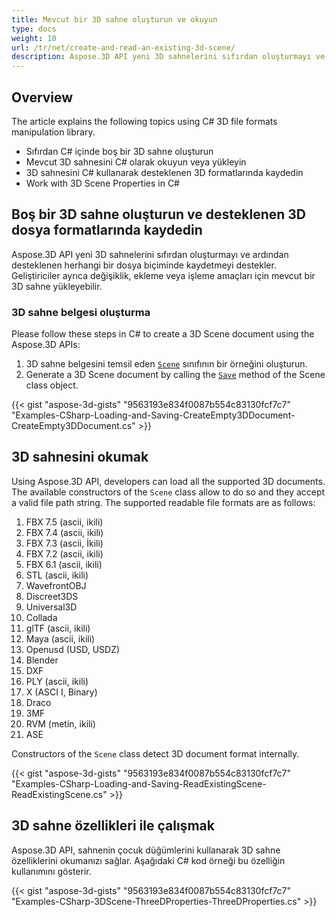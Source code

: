 ```yaml
---
title: Mevcut bir 3D sahne oluşturun ve okuyun
type: docs
weight: 10
url: /tr/net/create-and-read-an-existing-3d-scene/
description: Aspose.3D API yeni 3D sahnelerini sıfırdan oluşturmayı ve ardından desteklenen herhangi bir dosya biçiminde kaydetmeyi destekler. Geliştiriciler ayrıca değişiklik, ekleme veya işleme amaçları için mevcut bir 3D sahne yükleyebilir.
---
```

##  **Overview**
The article explains the following topics using C# 3D file formats manipulation library.
- Sıfırdan C# içinde boş bir 3D sahne oluşturun
- Mevcut 3D sahnesini C# olarak okuyun veya yükleyin
- 3D sahnesini C# kullanarak desteklenen 3D formatlarında kaydedin
- Work with 3D Scene Properties in C#

##  **Boş bir 3D sahne oluşturun ve desteklenen 3D dosya formatlarında kaydedin**
Aspose.3D API yeni 3D sahnelerini sıfırdan oluşturmayı ve ardından desteklenen herhangi bir dosya biçiminde kaydetmeyi destekler. Geliştiriciler ayrıca değişiklik, ekleme veya işleme amaçları için mevcut bir 3D sahne yükleyebilir.

###  **3D sahne belgesi oluşturma**
Please follow these steps in C# to create a 3D Scene document using the Aspose.3D APIs:

1. 3D sahne belgesini temsil eden [`Scene`](https://reference.aspose.com/3d/net/aspose.threed/scene) sınıfının bir örneğini oluşturun.
1. Generate a 3D Scene document by calling the [`Save`](https://reference.aspose.com/3d/net/aspose.threed/scene/methods/save) method of the Scene class object.

{{< gist "aspose-3d-gists" "9563193e834f0087b554c83130fcf7c7" "Examples-CSharp-Loading-and-Saving-CreateEmpty3DDocument-CreateEmpty3DDocument.cs" >}}

##  **3D sahnesini okumak**
Using Aspose.3D API, developers can load all the supported 3D documents. The available constructors of the `Scene` class allow to do so and they accept a valid file path string. The supported readable file formats are as follows:

1. FBX 7.5 (ascii, ikili)
1. FBX 7.4 (ascii, ikili)
1. FBX 7.3 (ascii, İkili)
1. FBX 7.2 (ascii, ikili)
1. FBX 6.1 (ascii, ikili)
1. STL (ascii, ikili)
1. WavefrontOBJ
1. Discreet3DS
1. Universal3D
1. Collada
1. glTF (ascii, ikili)
1. Maya (ascii, ikili)
1. Openusd (USD, USDZ)
1. Blender
1. DXF
1. PLY (ascii, ikili)
1. X (ASCI I, Binary)
1. Draco
1. 3MF
1. RVM (metin, ikili)
1. ASE

Constructors of the `Scene` class detect 3D document format internally.

{{< gist "aspose-3d-gists" "9563193e834f0087b554c83130fcf7c7" "Examples-CSharp-Loading-and-Saving-ReadExistingScene-ReadExistingScene.cs" >}}

##  **3D sahne özellikleri ile çalışmak**
Aspose.3D API, sahnenin çocuk düğümlerini kullanarak 3D sahne özelliklerini okumanızı sağlar. Aşağıdaki C# kod örneği bu özelliğin kullanımını gösterir.

{{< gist "aspose-3d-gists" "9563193e834f0087b554c83130fcf7c7" "Examples-CSharp-3DScene-ThreeDProperties-ThreeDProperties.cs" >}}
